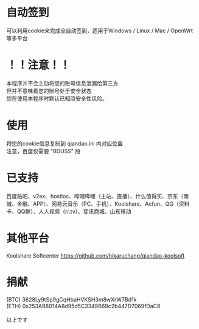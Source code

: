 # 自动签到
可以利用cookie来完成全自动签到，适用于Windows / Linux / Mac / OpenWrt等多平台 <br>

# ！！注意！！
本程序并不会主动将您的账号信息泄漏给第三方 <br>
但并不意味着您的账号处于安全状态  <br>
您在使用本程序时默认已知晓安全性风险。<br>

# 使用
将您的cookie信息复制到 qiandao.ini 内对应位置 <br>
注意，百度仅需要 "BDUSS" 段 <br>

# 已支持
百度贴吧、v2ex、hostloc、哔哩哔哩（主站、直播）、什么值得买、京东（商城、金融、APP）、网易云音乐（PC、手机）、Koolshare、Acfun、QQ（资料卡、QQ群）、人人视频（rr.tv）、斐讯商城、山东移动

# 其他平台
Koolshare Softcenter https://github.com/hikaruchang/qiandao-koolsoft

# 捐献
(BTC) 3628Ly9tSp9gCqHbaHVKSH3m8wXrW7Bd1k <br>
(ETH) 0x253AB8014A8d95d5C3349B69c2b447D7069fDaC8 <br>
<br>
以上です
